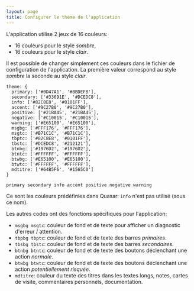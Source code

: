 ```yaml
---
layout: page
title: Configurer le thème de l'application
---
```


L'application utilise 2 jeux de 16 couleurs:
- 16 couleurs pour le style _sombre_,
- 16 couleurs pour le style _clair_.

Il est possible de changer simplement ces couleurs dans le fichier de configuration de l'application. La première valeur correspond au style _sombre_ la seconde au style _clair_.

    theme: {
      primary: ['#0D47A1', '#BBDEFB'],
      secondary: ['#33691E', '#DCEDC8'],
      info: ['#82C8E8', '#0101FF'],
      accent: ['#9C27B0', '#9C27B0'],
      positive: ['#21BA45', '#21BA45'],
      negative: ['#C10015', '#C10015'],
      warning: ['#E65100', '#E65100'],
      msgbg: ['#FFF176', '#FFF176'],
      msgtc: ['#B71C1C', '#B71C1C'],
      tbptc: ['#82C8E8', '#0101FF'],
      tbstc: ['#DCEDC8', '#212121'],
      btnbg: ['#1976D2', '#1976D2'],
      btntc: ['#FFFFFF', '#FFFFFF'],
      btwbg: ['#E65100', '#E65100'],
      btwtc: ['#FFFFFF', '#FFFFFF'],
      mdtitre: ['#64B5F6', '#1565C0']
    }

`primary secondary info accent positive negative warning`

Ce sont les couleurs prédéfinies dans Quasar: `info` n'est pas utilisé (sous ce nom).

Les autres codes ont des fonctions spécifiques pour l'application:
- `msgbg msgtc`: couleur de fond et de texte pour afficher un diagnostic d'erreur / attention.
- `tbpbg tbptc`: couleur de fond et de texte des barres _primaires_.
- `tbsbg tbstc`: couleur de fond et de texte des barres _secondaires_.
- `btnbg btntc`: couleur de fond et de texte des boutons déclenchant une action _normale_.
- `btwbg btwtc`: couleur de fond et de texte des boutons déclenchant une action _potentiellement risquée_.
- `mdtitre`: couleur du texte des titres dans les textes longs, notes, cartes de visite, commentaires personnels, documentation.
